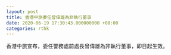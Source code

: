 ```yaml
---
layout: post
title: 香港中旅委任曾偉雄為非執行董事
date: 2020-06-19 17:30:43.000000000 +08:00
categories: rthk
---
```


香港中旅宣布，委任警務處前處長曾偉雄為非執行董事，即日起生效。
